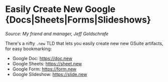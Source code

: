 # Easily Create New Google {Docs|Sheets|Forms|Slideshows}

_Source: My friend and manager, Jeff Goldschrafe_

There's a nifty `.new` TLD that lets you easily create new new GSuite artifacts, for easy bookmarking:

* Google Doc: https://doc.new
* Google Sheets: https://sheet.new
* Google Form: https://form.new
* Google Slideshow: https://slide.new
